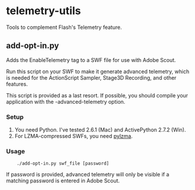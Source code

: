 telemetry-utils
=============== 
Tools to complement Flash's Telemetry feature.

## add-opt-in.py

Adds the EnableTelemetry tag to a SWF file for use with Adobe Scout.

Run this script on your SWF to make it generate advanced telemetry, which is
needed for the ActionScript Sampler, Stage3D Recording, and other features.

This script is provided as a last resort. If possible, you should compile your
application with the -advanced-telemetry option.

### Setup

1. You need Python. I've tested 2.6.1 (Mac) and ActivePython 2.7.2 (Win).
1. For LZMA-compressed SWFs, you need [pylzma](http://www.joachim-bauch.de/projects/pylzma/).

### Usage

        ./add-opt-in.py swf_file [password]

If password is provided, advanced telemetry will only be visible if a matching 
password is entered in Adobe Scout. 
